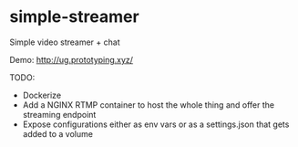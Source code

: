 # simple-streamer
Simple video streamer + chat

Demo: http://ug.prototyping.xyz/

TODO:
- Dockerize
- Add a NGINX RTMP container to host the whole thing and offer the streaming endpoint
- Expose configurations either as env vars or as a settings.json that gets added to a volume

